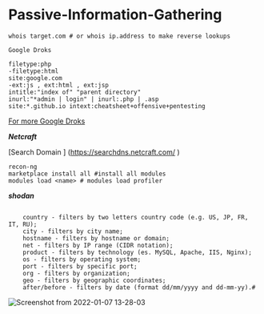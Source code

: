 # Passive-Information-Gathering

```shell
whois target.com # or whois ip.address to make reverse lookups 
```

```
Google Droks 

filetype:php
-filetype:html
site:google.com 
-ext:js , ext:html , ext:jsp
intitle:"index of" "parent directory" 
inurl:"*admin | login" | inurl:.php | .asp
site:*.github.io intext:cheatsheet+offensive+pentesting
```
[ For more Google Droks ](https://www.exploit-db.com/google-hacking-database)


***Netcraft***

[Search Domain ] (https://searchdns.netcraft.com/ )



```shell
recon-ng
marketplace install all #install all modules 
modules load <name> # modules load profiler 

```

***shodan***
```

    country - filters by two letters country code (e.g. US, JP, FR, IT, RU);
    city - filters by city name;
    hostname - filters by hostname or domain;
    net - filters by IP range (CIDR notation);
    product - filters by technology (es. MySQL, Apache, IIS, Nginx);
    os - filters by operating system;
    port - filters by specific port;
    org - filters by organization;
    geo - filters by geographic coordinates;
    after/before - filters by date (format dd/mm/yyyy and dd-mm-yy).#
 ```
 ![Screenshot from 2022-01-07 13-28-03](https://user-images.githubusercontent.com/92652606/148550907-e2cb0a02-f6ff-484e-b17d-fd6818e8ca6c.png)






